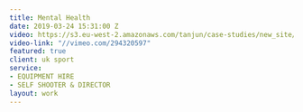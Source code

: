 ```yaml
---
title: Mental Health
date: 2019-03-24 15:31:00 Z
video: https://s3.eu-west-2.amazonaws.com/tanjun/case-studies/new_site/mental-health/reel
video-link: "//vimeo.com/294320597"
featured: true
client: uk sport
service:
- EQUIPMENT HIRE
- SELF SHOOTER & DIRECTOR
layout: work
---
```


